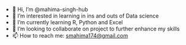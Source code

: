 - 👋 Hi, I’m @mahima-singh-hub
- 👀 I’m interested in learning in ins and outs of Data science
- 🌱 I’m currently learning R, Python and Excel
- 💞️ I’m looking to collaborate on project to further enhance my skills
- 📫 How to reach me: smahima174@gmail.com
  

<!---
mahima-singh-hub/mahima-singh-hub is a ✨ special ✨ repository because its `README.md` (this file) appears on your GitHub profile.
You can click the Preview link to take a look at your changes.
--->
